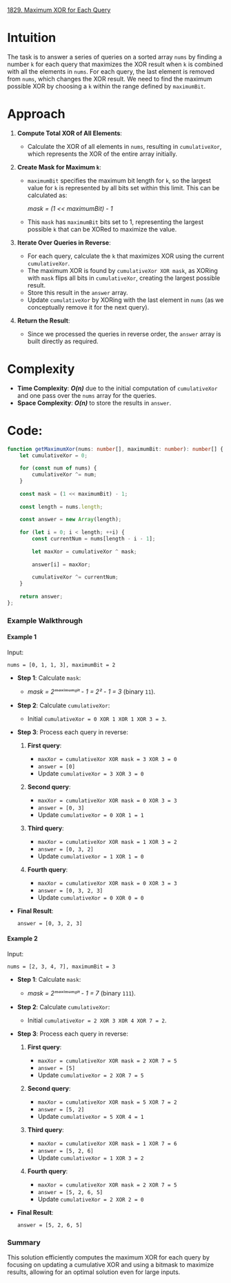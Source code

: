 [1829. Maximum XOR for Each Query](https://leetcode.com/problems/maximum-xor-for-each-query/)

# Intuition

The task is to answer a series of queries on a sorted array `nums` by finding a number `k` for each query that maximizes the XOR result when `k` is combined with all the elements in `nums`. For each query, the last element is removed from `nums`, which changes the XOR result. We need to find the maximum possible XOR by choosing a `k` within the range defined by `maximumBit`.

# Approach

1. **Compute Total XOR of All Elements**:
   - Calculate the XOR of all elements in `nums`, resulting in `cumulativeXor`, which represents the XOR of the entire array initially.

2. **Create Mask for Maximum `k`**:
   - `maximumBit` specifies the maximum bit length for `k`, so the largest value for `k` is represented by all bits set within this limit. This can be calculated as:
     
	 *mask = (1 << maximumBit) - 1*
     
   - This `mask` has `maximumBit` bits set to 1, representing the largest possible `k` that can be XORed to maximize the value.

3. **Iterate Over Queries in Reverse**:
   - For each query, calculate the `k` that maximizes XOR using the current `cumulativeXor`.
   - The maximum XOR is found by `cumulativeXor XOR mask`, as XORing with `mask` flips all bits in `cumulativeXor`, creating the largest possible result.
   - Store this result in the `answer` array.
   - Update `cumulativeXor` by XORing with the last element in `nums` (as we conceptually remove it for the next query).
   
4. **Return the Result**:
   - Since we processed the queries in reverse order, the `answer` array is built directly as required.

# Complexity

- **Time Complexity**: ***O(n)*** due to the initial computation of `cumulativeXor` and one pass over the `nums` array for the queries.
- **Space Complexity**: ***O(n)*** to store the results in `answer`.

# Code:

```typescript
function getMaximumXor(nums: number[], maximumBit: number): number[] {
    let cumulativeXor = 0;
  
    for (const num of nums) {
        cumulativeXor ^= num;
    }
  
    const mask = (1 << maximumBit) - 1;
  
    const length = nums.length;
  
    const answer = new Array(length);
  
    for (let i = 0; i < length; ++i) {
        const currentNum = nums[length - i - 1];
      
        let maxXor = cumulativeXor ^ mask;
      
        answer[i] = maxXor;
      
        cumulativeXor ^= currentNum;
    }
  
    return answer;
};

```

### Example Walkthrough

#### Example 1

Input:
```plaintext
nums = [0, 1, 1, 3], maximumBit = 2
```

- **Step 1**: Calculate `mask`:
  - *mask = 2ᵐᵃˣⁱᵐᵘᵐᴮⁱᵗ - 1 = 2² - 1 = 3* (binary `11`).

- **Step 2**: Calculate `cumulativeXor`:
  - Initial `cumulativeXor = 0 XOR 1 XOR 1 XOR 3 = 3`.

- **Step 3**: Process each query in reverse:

    1. **First query**:
       - `maxXor = cumulativeXor XOR mask = 3 XOR 3 = 0`
       - `answer = [0]`
       - Update `cumulativeXor = 3 XOR 3 = 0`

    2. **Second query**:
       - `maxXor = cumulativeXor XOR mask = 0 XOR 3 = 3`
       - `answer = [0, 3]`
       - Update `cumulativeXor = 0 XOR 1 = 1`

    3. **Third query**:
       - `maxXor = cumulativeXor XOR mask = 1 XOR 3 = 2`
       - `answer = [0, 3, 2]`
       - Update `cumulativeXor = 1 XOR 1 = 0`

    4. **Fourth query**:
       - `maxXor = cumulativeXor XOR mask = 0 XOR 3 = 3`
       - `answer = [0, 3, 2, 3]`
       - Update `cumulativeXor = 0 XOR 0 = 0`

- **Final Result**:
  ```plaintext
  answer = [0, 3, 2, 3]
  ```

#### Example 2

Input:
```plaintext
nums = [2, 3, 4, 7], maximumBit = 3
```

- **Step 1**: Calculate `mask`:
  - *mask = 2ᵐᵃˣⁱᵐᵘᵐᴮⁱᵗ - 1 = 7* (binary `111`).

- **Step 2**: Calculate `cumulativeXor`:
  - Initial `cumulativeXor = 2 XOR 3 XOR 4 XOR 7 = 2`.

- **Step 3**: Process each query in reverse:

    1. **First query**:
       - `maxXor = cumulativeXor XOR mask = 2 XOR 7 = 5`
       - `answer = [5]`
       - Update `cumulativeXor = 2 XOR 7 = 5`

    2. **Second query**:
       - `maxXor = cumulativeXor XOR mask = 5 XOR 7 = 2`
       - `answer = [5, 2]`
       - Update `cumulativeXor = 5 XOR 4 = 1`

    3. **Third query**:
       - `maxXor = cumulativeXor XOR mask = 1 XOR 7 = 6`
       - `answer = [5, 2, 6]`
       - Update `cumulativeXor = 1 XOR 3 = 2`

    4. **Fourth query**:
       - `maxXor = cumulativeXor XOR mask = 2 XOR 7 = 5`
       - `answer = [5, 2, 6, 5]`
       - Update `cumulativeXor = 2 XOR 2 = 0`

- **Final Result**:
  ```plaintext
  answer = [5, 2, 6, 5]
  ```

### Summary

This solution efficiently computes the maximum XOR for each query by focusing on updating a cumulative XOR and using a bitmask to maximize results, allowing for an optimal solution even for large inputs.